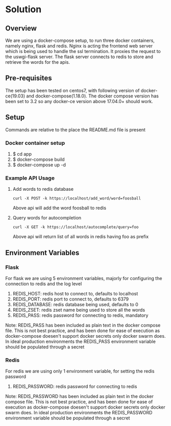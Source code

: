 # Solution

## Overview
We are using a docker-compose setup, to run three docker containers, namely nginx, flask and redis. 
Nginx is acting the frontend web server which is being used to handle the ssl termination. 
It proxies the request to the uswgi-flask server. 
The flask server connects to redis to store and retrieve the words for the apis.

## Pre-requisites
The setup has been tested on centos7, with following version of docker-ce(19.03) and docker-compose(1.18.0). 
The docker compose version has been set to 3.2 so any docker-ce version above 17.04.0+ should work.

## Setup
Commands are relative to the place the README.md file is present

### Docker container setup

 1. $ cd app
 2. $ docker-compose build
 3. $ docker-compose up -d

### Example API Usage

 1. Add words to redis database
    ```
	curl -X POST -k https://localhost/add_word/word=foosball
    ```
    Above api will add the word foosball to redis
     
 2. Query words for autocompletion
    ```
    curl -X GET -k https://localhost/autocomplete/query=foo
    ```
    Above api will return list of all words in redis having foo as prefix
    
## Environment Variables

### Flask
For flask we are using 5 environment variables, majorly for configuring the connection to redis and the log level

  1. REDIS_HOST: redis host to connect to, defaults to localhost
  2. REDIS_PORT: redis port to connect to, defaults to 6379
  3. REDIS_DATABASE: redis database being used, defaults to 0
  4. REDIS_ZSET: redis zset name being used to store all the words
  5. REDIS_PASS: redis password for connecting to redis, mandatory
  
Note: REDIS_PASS has been included as plain text in the docker compose file. This is not best practice,
and has been done for ease of execution as docker-compose doesen't support docker secrets only docker swarm does.
In ideal production environments the REDIS_PASS environment variable should be populated through a secret
 
### Redis
For redis we are using only 1 environment variable, for setting the redis password

  1. REDIS_PASSWORD: redis password for connecting to redis
  
Note: REDIS_PASSWORD has been included as plain text in the docker compose file. This is not best practice,
and has been done for ease of execution as docker-compose doesen't support docker secrets only docker swarm does.
In ideal production environments the REDIS_PASSWORD environment variable should be populated through a secret